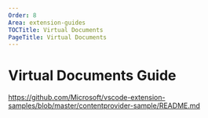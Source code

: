 ```yaml
---
Order: 8
Area: extension-guides
TOCTitle: Virtual Documents
PageTitle: Virtual Documents
---
```


# Virtual Documents Guide

https://github.com/Microsoft/vscode-extension-samples/blob/master/contentprovider-sample/README.md